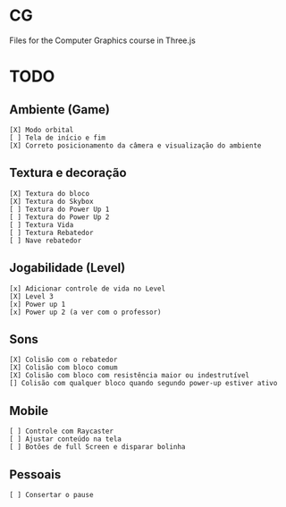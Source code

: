 # CG

Files for the Computer Graphics course in Three.js

# TODO

## Ambiente (Game)

    [X] Modo orbital
    [ ] Tela de início e fim
    [X] Correto posicionamento da câmera e visualização do ambiente

## Textura e decoração

    [X] Textura do bloco
    [X] Textura do Skybox
    [ ] Textura do Power Up 1
    [ ] Textura do Power Up 2
    [ ] Textura Vida
    [ ] Textura Rebatedor
    [ ] Nave rebatedor

## Jogabilidade (Level)

    [x] Adicionar controle de vida no Level
    [X] Level 3
    [x] Power up 1
    [x] Power up 2 (a ver com o professor)

## Sons

    [X] Colisão com o rebatedor
    [X] Colisão com bloco comum
    [X] Colisão com bloco com resistência maior ou indestrutível
    [] Colisão com qualquer bloco quando segundo power-up estiver ativo

## Mobile

    [ ] Controle com Raycaster
    [ ] Ajustar conteúdo na tela
    [ ] Botões de full Screen e disparar bolinha

## Pessoais

    [ ] Consertar o pause
